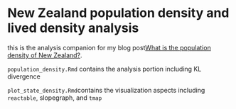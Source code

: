 # New Zealand population density and lived density analysis

this is the analysis companion for my blog post[What is the population density of New Zealand?](https://www.adam-campbell.com/post/nz_population_density/plot_state_density/).  

`population_density.Rmd` contains the analysis portion including KL divergence

`plot_state_density.Rmd`contains the visualization aspects including `reactable`, slopegraph, and `tmap`
